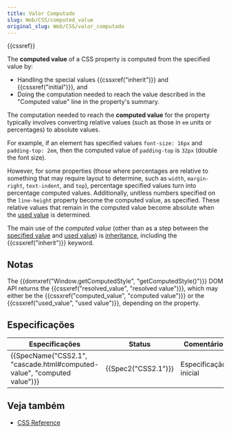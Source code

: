 ```yaml
---
title: Valor Computado
slug: Web/CSS/computed_value
original_slug: Web/CSS/valor_computado
---
```


{{cssref}}

The **computed value** of a CSS property is computed from the specified value by:

- Handling the special values {{cssxref("inherit")}} and {{cssxref("initial")}}, and
- Doing the computation needed to reach the value described in the "Computed value" line in the property's summary.

The computation needed to reach the **computed value** for the property typically involves converting relative values (such as those in `em` units or percentages) to absolute values.

For example, if an element has specified values `font-size: 16px` and `padding-top: 2em`, then the computed value of `padding-top` is `32px` (double the font size).

However, for some properties (those where percentages are relative to something that may require layout to determine, such as `width`, `margin-right`, `text-indent`, and `top`), percentage specified values turn into percentage computed values. Additionally, unitless numbers specified on the `line-height` property become the computed value, as specified. These relative values that remain in the computed value become absolute when the [used value](/pt-BR/docs/CSS/used_value) is determined.

The main use of the _computed value_ (other than as a step between the [specified value](/pt-BR/docs/Web/CSS/specified_value) and [used value](/pt-BR/docs/Web/CSS/used_value)) is [inheritance](/pt-BR/docs/Web/CSS/inheritance), including the {{cssxref("inherit")}} keyword.

## Notas

The {{domxref("Window.getComputedStyle", "getComputedStyle()")}} DOM API returns the {{cssxref("resolved_value", "resolved value")}}, which may either be the {{cssxref("computed_value", "computed value")}} or the {{cssxref("used_value", "used value")}}, depending on the property.

## Especificações

| Especificações                                                          | Status              | Comentário            |
| ----------------------------------------------------------------------- | ------------------- | --------------------- |
| {{SpecName("CSS2.1", "cascade.html#computed-value", "computed value")}} | {{Spec2("CSS2.1")}} | Especificação inicial |

## Veja também

- [CSS Reference](/pt-BR/docs/Web/CSS/Reference)
